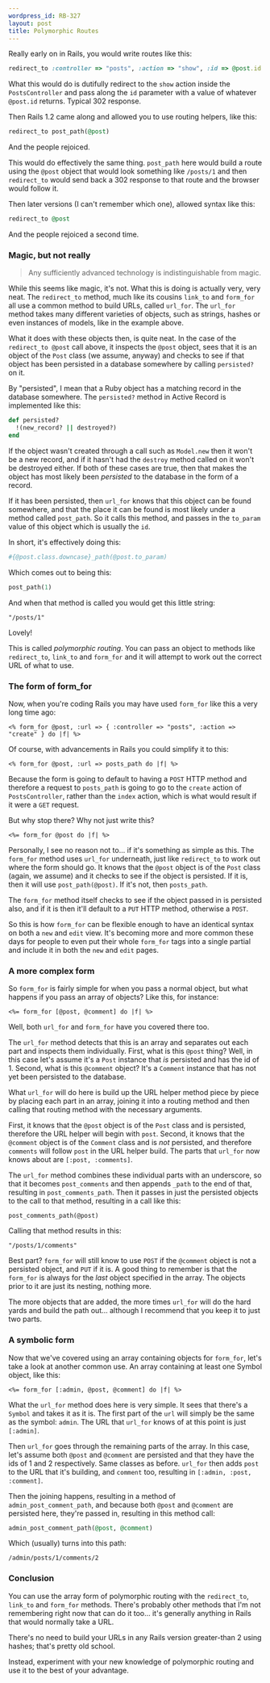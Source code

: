 ```yaml
--- 
wordpress_id: RB-327
layout: post
title: Polymorphic Routes
---
```


Really early on in Rails, you would write routes like this:

```ruby
redirect_to :controller => "posts", :action => "show", :id => @post.id
```

What this would do is dutifully redirect to the `show` action inside the `PostsController` and pass along the `id` parameter with a
value of whatever `@post.id` returns. Typical 302 response.

Then Rails 1.2 came along and allowed you to use routing helpers, like this:

```ruby
redirect_to post_path(@post)
```

And the people rejoiced.

This would do effectively the same thing. `post_path` here would build a route using the `@post` object that would look something
like `/posts/1` and then `redirect_to` would send back a 302 response to that route and the browser would follow it.

Then later versions (I can't remember which one), allowed syntax like this:

```ruby
redirect_to @post
```

And the people rejoiced a second time.

### Magic, but not really

> Any sufficiently advanced technology is indistinguishable from magic.

While this seems like magic, it's not. What this is doing is actually very, very neat. The `redirect_to` method, much like its cousins `link_to` and `form_for` all use a common method to build URLs, called `url_for`. The `url_for` method takes many different
varieties of objects, such as strings, hashes or even instances of models, like in the example above.

What it does with these objects then, is quite neat. In the case of the `redirect_to @post` call above, it inspects the `@post`
object, sees that it is an object of the `Post` class (we assume, anyway) and checks to see if that object has been persisted in a
database somewhere by calling `persisted?` on it. 

By "persisted", I mean that a Ruby object has a matching record in the database somewhere. The `persisted?` method in Active Record is implemented like this:

```ruby
def persisted?
  !(new_record? || destroyed?)
end
```

If the object wasn't created through a call such as `Model.new` then it won't be a new record, and if it hasn't had the `destroy` method called on it won't be
destroyed either. If both of these cases are true, then that makes the object has most likely been _persisted_ to the database in the form of a record.

If it has been persisted, then `url_for` knows that this object can be found
somewhere, and that the place it can be found is most likely under a method called `post_path`. So it calls this method, and passes
in the `to_param` value of this object which is usually the `id`.


In short, it's effectively doing this:

```ruby
#{@post.class.downcase}_path(@post.to_param)
```

Which comes out to being this:

```ruby
post_path(1)
```

And when that method is called you would get this little string:

    "/posts/1"

Lovely!

This is called _polymorphic routing_. You can pass an object to methods like `redirect_to`, `link_to` and `form_for` and it will
attempt to work out the correct URL of what to use.

### The form of form\_for

Now, when you're coding Rails you may have used `form_for` like this a very long time ago:

```erb
<% form_for @post, :url => { :controller => "posts", :action => "create" } do |f| %>
```

Of course, with advancements in Rails you could simplify it to this:

```erb
<% form_for @post, :url => posts_path do |f| %>
```

Because the form is going to default to having a `POST` HTTP method and therefore a request to `posts_path` is going to go to the
`create` action of `PostsController`, rather than the `index` action, which is what would result if it were a `GET` request.

But why stop there? Why not just write this?

```erb
<%= form_for @post do |f| %>
```

Personally, I see no reason not to... if it's something as simple as this. The `form_for` method uses `url_for` underneath, just like
`redirect_to` to work out where the form should go. It knows that the `@post` object is of the `Post` class (again, we assume) and it
checks to see if the object is persisted. If it is, then it will use `post_path(@post)`. If it's not, then `posts_path`. 

The `form_for` method itself checks to see if the object passed in is persisted also, and if it is then it'll default to a `PUT` HTTP
method, otherwise a `POST`.

So this is how `form_for` can be flexible enough to have an identical syntax on both a `new` and `edit` view. It's becoming more and
more common these days for people to even put their whole `form_for` tags into a single partial and include it in both the `new` and
`edit` pages.

### A more complex form

So `form_for` is fairly simple for when you pass a normal object, but what happens if you pass an array of objects? Like this, for
instance:

```erb
<%= form_for [@post, @comment] do |f| %>
```

Well, both `url_for` and `form_for` have you covered there too.

The `url_for` method detects that this is an array and separates out each part and inspects them individually. First, what is this
`@post` thing? Well, in this case let's assume it's a `Post` instance that _is_ persisted and has the id of 1. Second, what is this
`@comment` object? It's a `Comment` instance that has not yet been persisted to the database.

What `url_for` will do here is build up the URL helper method piece by piece by placing each part in an array, joining it into a routing method and then calling that routing method with the necessary arguments.

First, it knows that the `@post` object is of the `Post` class and is persisted, therefore the URL helper will begin with `post`. Second, it knows that the `@comment` object is of the `Comment` class and is _not_ persisted, and therefore `comments` will follow `post` in the URL helper build. The parts that `url_for` now knows about are `[:post, :comments]`.

The `url_for` method combines these individual parts with an underscore, so that it becomes `post_comments` and then appends `_path`
to the end of that, resulting in `post_comments_path`. Then it passes in just the persisted objects to the call to that method, resulting in a call like this:

    post_comments_path(@post)

Calling that method results in this:

    "/posts/1/comments"

Best part? `form_for` will still know to use `POST` if the `@comment` object is not a persisted object, and `PUT` if it is. A good
thing to remember is that the `form_for` is always for the _last_ object specified in the array. The objects prior to it are just its
nesting, nothing more.

The more objects that are added, the more times `url_for` will do the hard yards and build the path out... although I recommend that
you keep it to just two parts.

### A symbolic form

Now that we've covered using an array containing objects for `form_for`, let's take a look at another common use. An array containing
at least one Symbol object, like this:

```erb
<%= form_for [:admin, @post, @comment] do |f| %>
```

What the `url_for` method does here is very simple. It sees that there's a `Symbol` and takes it as it is. The first part of the
`url` will simply be the same as the symbol: `admin`. The URL that `url_for` knows of at this point is just `[:admin]`.

Then `url_for` goes through the remaining parts of the array. In this case, let's assume both `@post` and `@comment` are persisted
and that they have the ids of 1 and 2 respectively. Same classes as before. `url_for` then adds `post` to the URL that it's building,
and `comment` too, resulting in `[:admin, :post, :comment]`.

Then the joining happens, resulting in a method of `admin_post_comment_path`, and because both `@post` and `@comment` are persisted here,
they're passed in, resulting in this method call:

```ruby
admin_post_comment_path(@post, @comment)
```

Which (usually) turns into this path:

    /admin/posts/1/comments/2

### Conclusion

You can use the array form of polymorphic routing with the `redirect_to`, `link_to` and `form_for` methods. There's probably other
methods that I'm not remembering right now that can do it too... it's generally anything in Rails that would normally take a URL.

There's no need to build your URLs in any Rails version greater-than 2 using hashes; that's pretty old school.

Instead, experiment with your new knowledge of polymorphic routing and use it to the best of your advantage.
